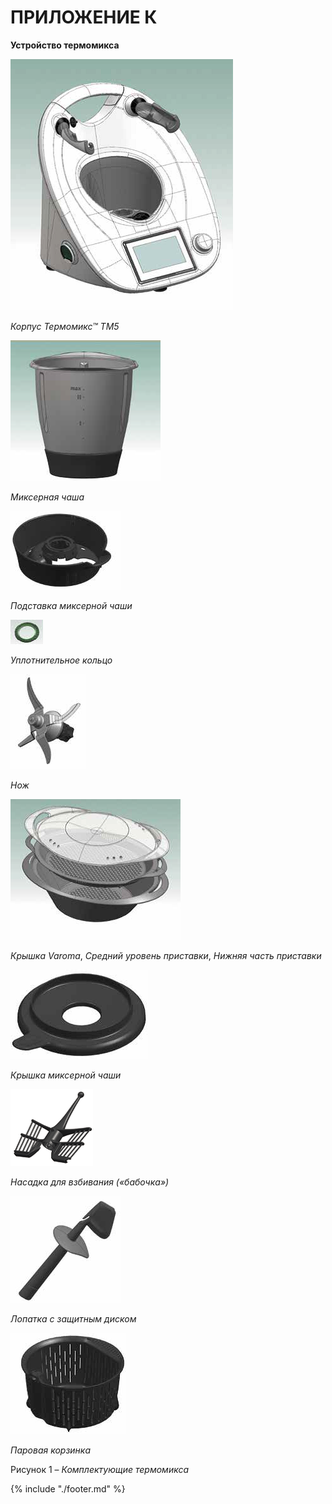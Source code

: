 # ПРИЛОЖЕНИЕ  К

**Устройство термомикса**

![](images/p10-1.png)

 *Корпус Термомикс™ TM5*

![](images/p10-2.png)

*Миксерная чаша*

![](images/p10-3.png)

*Подставка миксерной чаши* 

![](images/p10-4.png)

*Уплотнительное кольцо*

![](images/p10-5.png)

*Нож*

![](images/p10-8.png)


*Крышка Varoma*, *Средний уровень приставки*, *Нижняя часть приставки*

![](images/p10-9.png)


*Крышка миксерной чаши*

![](images/p10-6.png)


*Насадка для взбивания («бабочка»)*

![](images/p10-7.png)

 *Лопатка с защитным диском*

![](images/p10-10.png)

*Паровая корзинка*

Рисунок 1 – *Комплектующие термомикса*

{% include "./footer.md" %}